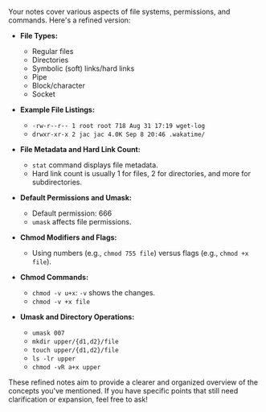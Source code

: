 Your notes cover various aspects of file systems, permissions, and commands. Here's a refined version:

- **File Types:**
  - Regular files
  - Directories
  - Symbolic (soft) links/hard links
  - Pipe
  - Block/character
  - Socket

- **Example File Listings:**
  - `-rw-r--r-- 1 root root 718 Aug 31 17:19 wget-log`
  - `drwxr-xr-x 2 jac jac 4.0K Sep 8 20:46 .wakatime/`

- **File Metadata and Hard Link Count:**
  - `stat` command displays file metadata.
  - Hard link count is usually 1 for files, 2 for directories, and more for subdirectories.

- **Default Permissions and Umask:**
  - Default permission: 666
  - `umask` affects file permissions.

- **Chmod Modifiers and Flags:**
  - Using numbers (e.g., `chmod 755 file`) versus flags (e.g., `chmod +x file`).

- **Chmod Commands:**
  - `chmod -v u+x`: `-v` shows the changes.
  - `chmod -v +x file`

- **Umask and Directory Operations:**
  - `umask 007`
  - `mkdir upper/{d1,d2}/file`
  - `touch upper/{d1,d2}/file`
  - `ls -lr upper`
  - `chmod -vR a+x upper`

These refined notes aim to provide a clearer and organized overview of the concepts you've mentioned. If you have specific points that still need clarification or expansion, feel free to ask!